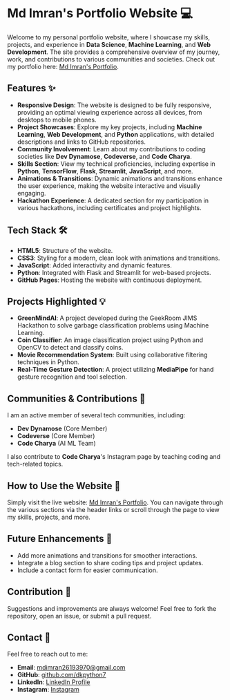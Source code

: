 # Md Imran's Portfolio Website 💻

Welcome to my personal portfolio website, where I showcase my skills, projects, and experience in **Data Science**, **Machine Learning**, and **Web Development**. The site provides a comprehensive overview of my journey, work, and contributions to various communities and societies. Check out my portfolio here: [Md Imran's Portfolio](https://dkpython7.github.io/Portfolio/).

## Features ✨

- **Responsive Design**: The website is designed to be fully responsive, providing an optimal viewing experience across all devices, from desktops to mobile phones.
- **Project Showcases**: Explore my key projects, including **Machine Learning**, **Web Development**, and **Python** applications, with detailed descriptions and links to GitHub repositories.
- **Community Involvement**: Learn about my contributions to coding societies like **Dev Dynamose**, **Codeverse**, and **Code Charya**.
- **Skills Section**: View my technical proficiencies, including expertise in **Python**, **TensorFlow**, **Flask**, **Streamlit**, **JavaScript**, and more.
- **Animations & Transitions**: Dynamic animations and transitions enhance the user experience, making the website interactive and visually engaging.
- **Hackathon Experience**: A dedicated section for my participation in various hackathons, including certificates and project highlights.

## Tech Stack 🛠

- **HTML5**: Structure of the website.
- **CSS3**: Styling for a modern, clean look with animations and transitions.
- **JavaScript**: Added interactivity and dynamic features.
- **Python**: Integrated with Flask and Streamlit for web-based projects.
- **GitHub Pages**: Hosting the website with continuous deployment.

## Projects Highlighted 💡

- **GreenMindAI**: A project developed during the GeekRoom JIMS Hackathon to solve garbage classification problems using Machine Learning.
- **Coin Classifier**: An image classification project using Python and OpenCV to detect and classify coins.
- **Movie Recommendation System**: Built using collaborative filtering techniques in Python.
- **Real-Time Gesture Detection**: A project utilizing **MediaPipe** for hand gesture recognition and tool selection.

## Communities & Contributions 🤝

I am an active member of several tech communities, including:

- **Dev Dynamose** (Core Member)
- **Codeverse** (Core Member)
- **Code Charya** (AI ML Team)
  
I also contribute to **Code Charya**'s Instagram page by teaching coding and tech-related topics.

## How to Use the Website 📱

Simply visit the live website: [Md Imran's Portfolio](https://dkpython7.github.io/Portfolio/). You can navigate through the various sections via the header links or scroll through the page to view my skills, projects, and more.

## Future Enhancements 🚀

- Add more animations and transitions for smoother interactions.
- Integrate a blog section to share coding tips and project updates.
- Include a contact form for easier communication.

## Contribution 🤝

Suggestions and improvements are always welcome! Feel free to fork the repository, open an issue, or submit a pull request.

## Contact 📧

Feel free to reach out to me:

- **Email**: [mdimran26193970@gmail.com](mailto:mdimran26193970@gmail.com)
- **GitHub**: [github.com/dkpython7](https://github.com/dkpython7)
- **LinkedIn**: [LinkedIn Profile](https://www.linkedin.com/in/md-imran-48a443292/)
- **Instagram**: [Instagram](https://www.instagram.com/dk.python?igsh=cmI3ZmNtaGpzdWZm)